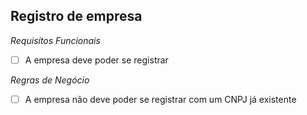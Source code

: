 ## Registro de empresa

*Requisítos Funcionais*

- [ ] A empresa deve poder se registrar

*Regras de Negócio*

- [ ] A empresa não deve poder se registrar com um CNPJ já existente
